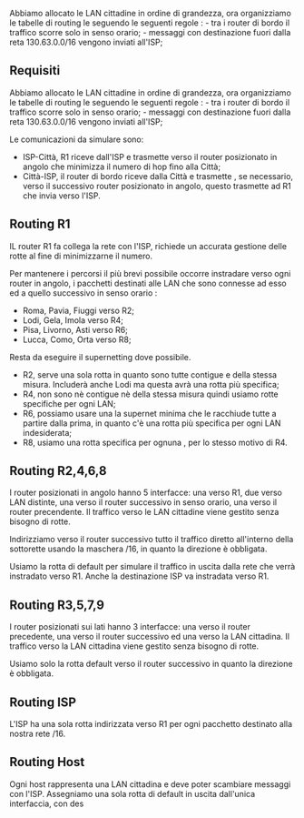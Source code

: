 Abbiamo allocato le LAN cittadine in ordine di grandezza, ora organizziamo le tabelle di routing le seguendo le seguenti regole :
    - tra i router di bordo il traffico scorre solo in senso orario;
    - messaggi con destinazione fuori dalla reta 130.63.0.0/16 vengono inviati all'ISP;


## Requisiti
Abbiamo allocato le LAN cittadine in ordine di grandezza, ora organizziamo le tabelle di routing le seguendo le seguenti regole :
    - tra i router di bordo il traffico scorre solo in senso orario;
    - messaggi con destinazione fuori dalla reta 130.63.0.0/16 vengono inviati all'ISP;

Le comunicazioni da simulare sono:
 - ISP-Città, R1 riceve dall'ISP e trasmette verso il router posizionato in angolo che minimizza il numero di hop fino alla Città;
 - Città-ISP, il router di bordo riceve dalla Città e trasmette , se necessario, verso il successivo router posizionato in angolo, questo trasmette ad R1 che invia verso l'ISP.

## Routing R1
IL router R1 fa collega la rete con l'ISP, richiede un accurata gestione delle rotte al fine di minimizzarne il numero.

Per mantenere i percorsi il più brevi possibile occorre instradare verso ogni router in angolo, i pacchetti destinati alle LAN che sono connesse ad esso ed a quello successivo in senso orario :

- Roma, Pavia, Fiuggi verso R2;
- Lodi, Gela, Imola verso R4;
- Pisa, Livorno, Asti verso R6;
- Lucca, Como, Orta verso R8;

Resta da eseguire il supernetting dove possibile.
- R2, serve una sola rotta in quanto sono tutte contigue e della stessa misura. Includerà anche Lodi ma questa avrà una rotta più specifica;
- R4, non sono nè contigue nè della stessa misura quindi usiamo rotte specifiche per ogni LAN;
- R6, possiamo usare una la supernet minima che le racchiude tutte a partire dalla prima, in quanto c'è una rotta più specifica per ogni LAN indesiderata;
- R8, usiamo una rotta specifica per ognuna , per lo stesso motivo di R4.

## Routing R2,4,6,8
I router posizionati in angolo hanno 5 interfacce: una verso R1, due verso LAN distinte, una verso il router successivo in senso orario, una verso il router precendente.
Il traffico verso le LAN cittadine viene gestito senza bisogno di rotte.

Indirizziamo verso il router successivo tutto il traffico diretto all'interno della sottorette usando la maschera /16, in quanto la direzione è obbligata.

Usiamo la rotta di default per simulare il traffico in uscita dalla rete che verrà instradato verso R1. Anche la destinazione ISP va instradata verso R1.

## Routing R3,5,7,9
I router posizionati sui lati hanno 3 interfacce: una verso il router precedente, una verso il router successivo ed una verso la LAN cittadina.
Il traffico verso la LAN cittadina viene gestito senza bisogno di rotte.

Usiamo solo la rotta default verso il router successivo in quanto la direzione è obbligata.

## Routing ISP
L'ISP ha una sola rotta indirizzata verso R1 per ogni pacchetto destinato alla nostra rete /16.

## Routing Host
Ogni host rappresenta una LAN cittadina e deve poter scambiare messaggi con l'ISP.
Assegniamo una sola rotta di default in uscita dall'unica interfaccia, con des

